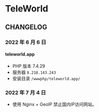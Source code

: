 # TeleWorld

## CHANGELOG

### 2022 年 6 月 6 日

#### teleworld.app

* PHP 版本 7.4.29
* 服务器 `8.218.143.243`
* 安装目录 `/wwwphp/teleworld.app/`

### 2022 年 7 月 4 日

* 使用 Nginx + GeoIP 禁止国内IP访问网站。
